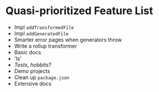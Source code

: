 # Quasi-prioritized Feature List

 * Impl `addTransformedFile`
 * Impl `addGeneratedFile`
 * Smarter error pages when generators throw
 * Write a rollup transformer
 * Basic docs
 * 'ls'
 * *Tests, hobbits?*
 * Demo projects
 * Clean up `package.json`
 * Extensive docs
 
